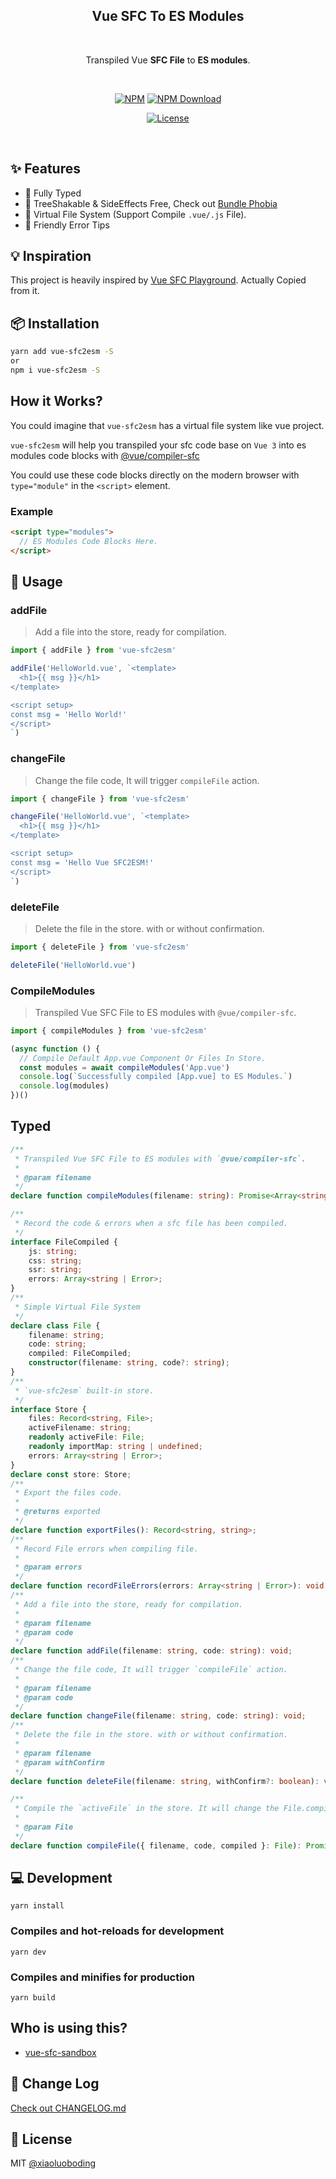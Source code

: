 <h2 align="center">Vue SFC To ES Modules</h2>
<br>
<div align="center">

<p align="center">
  Transpiled Vue <strong>SFC File</strong> to <strong>ES modules</strong>.
</p>

<br>

[![NPM][npmBadge]][npmUrl]
[![NPM Download][npmDtBadge]][npmDtUrl]
<!-- [![Minzipped Size][bundlePhobiaBadge]][bundlePhobiaUrl] -->
[![License][licenseBadge]][licenseUrl]

<br>

[npmBadge]:https://img.shields.io/npm/v/vue-sfc2esm.svg?maxAge=2592000
[npmUrl]:https://www.npmjs.com/package/vue-sfc2esm@next

[npmDtBadge]:https://img.shields.io/npm/dt/vue-sfc2esm.svg
[npmDtUrl]:https://www.npmjs.com/package/vue-sfc2esm

[licenseBadge]:https://img.shields.io/badge/license-MIT-blue.svg
[licenseUrl]:https://raw.githubusercontent.com/vueblocks/vue-sfc2esm/master/LICENSE

<!-- [bundlePhobiaBadge]:https://badgen.net/bundlephobia/minzip/vue-sfc2esm
[bundlePhobiaUrl]:https://bundlephobia.com/result?p=vue-sfc2esm -->

</div>

## ✨ Features

* 💪 Fully Typed
* 🌳 TreeShakable & SideEffects Free, Check out [Bundle Phobia](https://bundlephobia.com/result?p=vue-sfc2esm)
* 📁 Virtual File System (Support Compile `.vue/.js` File).
* 👬 Friendly Error Tips

## 💡 Inspiration

This project is heavily inspired by [Vue SFC Playground](https://github.com/vuejs/vue-next/tree/master/packages/sfc-playground). Actually Copied from it.


## 📦 Installation

```bash
yarn add vue-sfc2esm -S
or
npm i vue-sfc2esm -S
```

## How it Works?

You could imagine that `vue-sfc2esm` has a virtual file system like vue project.

`vue-sfc2esm` will help you transpiled your sfc code base on `Vue 3` into es modules code blocks with [@vue/compiler-sfc](https://www.npmjs.com/package/@vue/compiler-sfc)

You could use these code blocks directly on the modern browser with `type="module"` in the `<script>` element.

### Example

```html
<script type="modules">
  // ES Modules Code Blocks Here.
</script>
```

## 📖 Usage

### addFile

> Add a file into the store, ready for compilation.

```js
import { addFile } from 'vue-sfc2esm'

addFile('HelloWorld.vue', `<template>
  <h1>{{ msg }}</h1>
</template>

<script setup>
const msg = 'Hello World!'
</script>
`)
```

### changeFile

> Change the file code, It will trigger `compileFile` action.

```js
import { changeFile } from 'vue-sfc2esm'

changeFile('HelloWorld.vue', `<template>
  <h1>{{ msg }}</h1>
</template>

<script setup>
const msg = 'Hello Vue SFC2ESM!'
</script>
`)
```

### deleteFile

> Delete the file in the store. with or without confirmation.

```js
import { deleteFile } from 'vue-sfc2esm'

deleteFile('HelloWorld.vue')
```

### CompileModules

> Transpiled Vue SFC File to ES modules with `@vue/compiler-sfc`.

```js
import { compileModules } from 'vue-sfc2esm'

(async function () {
  // Compile Default App.vue Component Or Files In Store.
  const modules = await compileModules('App.vue')
  console.log(`Successfully compiled [App.vue] to ES Modules.`)
  console.log(modules)
})()
```

## Typed

```typescript
/**
 * Transpiled Vue SFC File to ES modules with `@vue/compiler-sfc`.
 *
 * @param filename
 */
declare function compileModules(filename: string): Promise<Array<string>>;

/**
 * Record the code & errors when a sfc file has been compiled.
 */
interface FileCompiled {
    js: string;
    css: string;
    ssr: string;
    errors: Array<string | Error>;
}
/**
 * Simple Virtual File System
 */
declare class File {
    filename: string;
    code: string;
    compiled: FileCompiled;
    constructor(filename: string, code?: string);
}
/**
 * `vue-sfc2esm` built-in store.
 */
interface Store {
    files: Record<string, File>;
    activeFilename: string;
    readonly activeFile: File;
    readonly importMap: string | undefined;
    errors: Array<string | Error>;
}
declare const store: Store;
/**
 * Export the files code.
 *
 * @returns exported
 */
declare function exportFiles(): Record<string, string>;
/**
 * Record File errors when compiling file.
 *
 * @param errors
 */
declare function recordFileErrors(errors: Array<string | Error>): void;
/**
 * Add a file into the store, ready for compilation.
 *
 * @param filename
 * @param code
 */
declare function addFile(filename: string, code: string): void;
/**
 * Change the file code, It will trigger `compileFile` action.
 *
 * @param filename
 * @param code
 */
declare function changeFile(filename: string, code: string): void;
/**
 * Delete the file in the store. with or without confirmation.
 *
 * @param filename
 * @param withConfirm
 */
declare function deleteFile(filename: string, withConfirm?: boolean): void;

/**
 * Compile the `activeFile` in the store. It will change the File.compiled info.
 *
 * @param File
 */
declare function compileFile({ filename, code, compiled }: File): Promise<void>;
```

## 💻 Development
```
yarn install
```

### Compiles and hot-reloads for development
```
yarn dev
```

### Compiles and minifies for production
```
yarn build
```

## Who is using this?

* [vue-sfc-sandbox](https://github.com/xiaoluoboding/vue-sfc-sandbox)

## 📝 Change Log

[Check out CHANGELOG.md](./CHANGELOG.md)

## 📄 License

MIT [@xiaoluoboding](https://github.com/xiaoluoboding)
